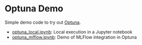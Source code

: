 # Optuna Demo

Simple demo code to try out [Optuna](https://optuna.org).

- [optuna_local.ipynb](optuna_local.ipynb): Local execution in a Jupyter notebook
- [optuna_mlflow.ipynb](optuna_mlflow.ipynb): Demo of MLFlow integration in Optuna